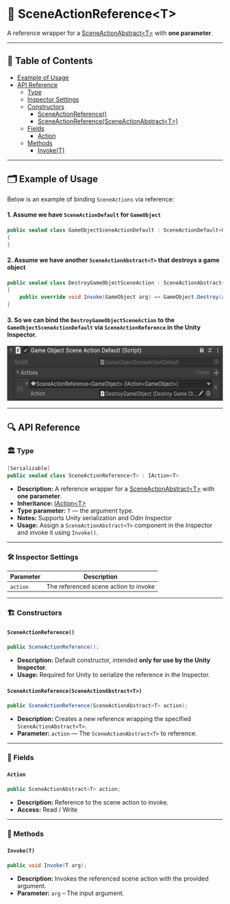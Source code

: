 # 🧩 SceneActionReference&lt;T&gt;

A reference wrapper for a [SceneActionAbstract&lt;T&gt;](SceneActionAbstract%601.md) with <b>one parameter</b>.

---

## 📑 Table of Contents

- [Example of Usage](#-example-of-usage)
- [API Reference](#-api-reference)
    - [Type](#-type)
    - [Inspector Settings](#-inspector-settings)
    - [Constructors](#-constructors)
        - [SceneActionReference()](#sceneactionreference)
        - [SceneActionReference(SceneActionAbstract\<T>)](#sceneactionreferencesceneactionabstractt)
    - [Fields](#-fields)
        - [Action](#action)
    - [Methods](#-methods)
        - [Invoke(T)](#invoket)

---

## 🗂 Example of Usage

Below is an example of binding `SceneActions` via reference:

#### 1. Assume we have `SceneActionDefault` for `GameObject`

```csharp
public sealed class GameObjectSceneActionDefault : SceneActionDefault<GameObject>
{
}
```

#### 2. Assume we have another `SceneActionAbstract<T>` that destroys a game object

```csharp
public sealed class DestroyGameObjectSceneAction : SceneActionAbstract<GameObject>
{
    public override void Invoke(GameObject arg) => GameObject.Destroy(arg);
}
```

#### 3. So we can bind the `DestroyGameObjectSceneAction` to the `GameObjectSceneActionDefault` via `SceneActionReference` in the Unity Inspector.

<img src="../../Images/GameObjectSceneReference.png" alt="SceneActionReference generic example" width="" height="128">

---

## 🔍 API Reference

### 🏛️ Type <div id="-type"></div>

```csharp
[Serializable]
public sealed class SceneActionReference<T> : IAction<T>
```

- **Description:** A reference wrapper for a [SceneActionAbstract&lt;T&gt;](SceneActionAbstract%601.md) with <b>one
  parameter</b>.
- **Inheritance:** [IAction&lt;T&gt;](IAction%601.md)
- **Type parameter:** `T` — the argument type.
- **Notes:** Supports Unity serialization and Odin Inspector
- **Usage:** Assign a `SceneActionAbstract<T>` component in the Inspector and invoke it using `Invoke()`.

---

### 🛠 Inspector Settings

| Parameter | Description                           |
|-----------|---------------------------------------|
| `action`  | The referenced scene action to invoke |

---

### 🏗️ Constructors <div id="-constructors"></div>

#### `SceneActionReference()`

```csharp
public SceneActionReference();
```

- **Description:** Default constructor, intended **only for use by the Unity Inspector**.
- **Usage:** Required for Unity to serialize the reference in the Inspector.

#### `SceneActionReference(SceneActionAbstract<T>)`

```csharp
public SceneActionReference(SceneActionAbstract<T> action);
```

- **Description:** Creates a new reference wrapping the specified `SceneActionAbstract<T>`.
- **Parameter:** `action` — The `SceneActionAbstract<T>` to reference.

---

### 🧱 Fields

#### `Action`

```csharp
public SceneActionAbstract<T> action;
```

- **Description:** Reference to the scene action to invoke.
- **Access:** Read / Write

---

### 🏹 Methods

#### `Invoke(T)`

```csharp
public void Invoke(T arg);
```

- **Description:** Invokes the referenced scene action with the provided argument.
- **Parameter:** `arg` – The input argument.